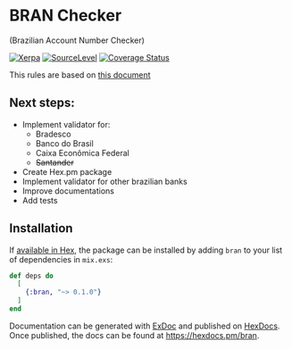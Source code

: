# BRAN Checker

(Brazilian Account Number Checker)

[![Xerpa](https://circleci.com/gh/Xerpa/bran_checker.svg?style=shield)](https://circleci.com/gh/Xerpa/bran_checker) [![SourceLevel](https://app.sourcelevel.io/github/Xerpa/bran_checker.svg)](https://app.sourcelevel.io/github/Xerpa/bran_checker) [![Coverage Status](https://coveralls.io/repos/github/Xerpa/bran_checker/badge.svg?branch=master)](https://coveralls.io/github/Xerpa/bran_checker?branch=master)

This rules are based on [this document](http://177.153.6.25/ercompany.com.br/boleto/laravel-boleto-master/manuais/Regras%20Validacao%20Conta%20Corrente%20VI_EPS.pdf)

## Next steps:

-   Implement validator for:
    -   Bradesco
    -   Banco do Brasil
    -   Caixa Econômica Federal
    -   ~~Santander~~
-   Create Hex.pm package
-   Implement validator for other brazilian banks
-   Improve documentations
-   Add tests

## Installation

If [available in Hex](https://hex.pm/docs/publish), the package can be installed
by adding `bran` to your list of dependencies in `mix.exs`:

```elixir
def deps do
  [
    {:bran, "~> 0.1.0"}
  ]
end
```

Documentation can be generated with [ExDoc](https://github.com/elixir-lang/ex_doc)
and published on [HexDocs](https://hexdocs.pm). Once published, the docs can
be found at <https://hexdocs.pm/bran>.
